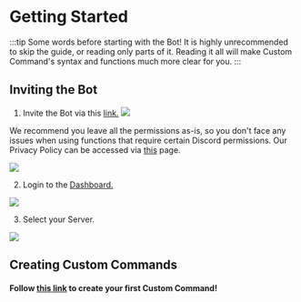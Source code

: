 # Getting Started
:::tip Some words before starting with the Bot!
It is highly unrecommended to skip the guide, or reading only parts of it. Reading it all will make Custom Command's syntax and functions much more clear for you.
:::

## Inviting the Bot

1. Invite the Bot via this [link.](https://discord.com/api/oauth2/authorize?client_id=725721249652670555&permissions=268561655&scope=bot)
![](https://i.imgur.com/NQp3N8L.png)

We recommend you leave all the permissions as-is, so you don't face any issues when using functions that require certain Discord permissions. Our Privacy Policy can be accessed via [this](https://doc.ccommandbot.com/Guide/policy.html) page.

![](https://i.imgur.com/7WnDcnG.png)

2. Login to the [Dashboard.](https://ccommandbot.com/auth/login)

![](https://i.imgur.com/pvJ3i6R.png)

3. Select your Server.

![](https://i.imgur.com/XxSsZ4G.png)


## Creating Custom Commands

#### Follow [this link](../Guide/create.md) to create your first Custom Command!


<!-- ### Welcomer
Do you want to send a message, when a member joined your server? Then this one is the best for you! 

You haven't got much options, so if you want to do other things as well, when a member joins, then choose [Custom Commands](../Guide/create.md)

#### For setting up the welcomer, follow [this link](../Guide/welcomer.md)


### Embed Builder
Do you want to send a beautiful embed? One time, for example, the rules... Then this one is the best for you! 

Do you want to send a message, when a member joined your server? Then choose [the welcomer](../Guide/welcomer.md)

#### For a guide, for using the embed builder, follow [this link](../Guide/embedBuilder.md) -->